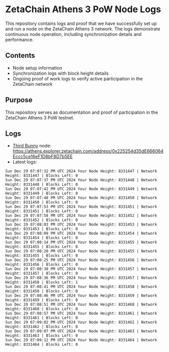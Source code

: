 # ZetaChain Athens 3 PoW Node Logs
This repository contains logs and proof that we have successfully set up and run a node on the ZetaChain Athens 3 network. The logs demonstrate continuous node operation, including synchronization details and performance.

## Contents
- Node setup information
- Synchronization logs with block height details
- Ongoing proof of work logs to verify active participation in the ZetaChain network

## Purpose
This repository serves as documentation and proof of participation in the ZetaChain Athens 3 PoW testnet.

## Logs

- [Third Bunny](https://thirdbunny.xyz/) node: https://athens.explorer.zetachain.com/address/0x225254d35dE666064Eccc5ce16eF1D8bF8D7b5EE
- Latest logs:
```
Sun Dec 29 07:07:32 PM UTC 2024 Your Node Height: 8331447 | Network Height: 8331447 | Blocks Left: 0
Sun Dec 29 07:07:37 PM UTC 2024 Your Node Height: 8331448 | Network Height: 8331448 | Blocks Left: 0
Sun Dec 29 07:07:42 PM UTC 2024 Your Node Height: 8331449 | Network Height: 8331449 | Blocks Left: 0
Sun Dec 29 07:07:48 PM UTC 2024 Your Node Height: 8331450 | Network Height: 8331450 | Blocks Left: 0
Sun Dec 29 07:07:53 PM UTC 2024 Your Node Height: 8331451 | Network Height: 8331451 | Blocks Left: 0
Sun Dec 29 07:07:58 PM UTC 2024 Your Node Height: 8331452 | Network Height: 8331452 | Blocks Left: 0
Sun Dec 29 07:08:03 PM UTC 2024 Your Node Height: 8331453 | Network Height: 8331453 | Blocks Left: 0
Sun Dec 29 07:08:09 PM UTC 2024 Your Node Height: 8331454 | Network Height: 8331454 | Blocks Left: 0
Sun Dec 29 07:08:14 PM UTC 2024 Your Node Height: 8331455 | Network Height: 8331455 | Blocks Left: 0
Sun Dec 29 07:08:20 PM UTC 2024 Your Node Height: 8331455 | Network Height: 8331455 | Blocks Left: 0
Sun Dec 29 07:08:25 PM UTC 2024 Your Node Height: 8331456 | Network Height: 8331456 | Blocks Left: 0
Sun Dec 29 07:08:30 PM UTC 2024 Your Node Height: 8331457 | Network Height: 8331457 | Blocks Left: 0
Sun Dec 29 07:08:36 PM UTC 2024 Your Node Height: 8331457 | Network Height: 8331458 | Blocks Left: 1
Sun Dec 29 07:08:41 PM UTC 2024 Your Node Height: 8331458 | Network Height: 8331458 | Blocks Left: 0
Sun Dec 29 07:08:46 PM UTC 2024 Your Node Height: 8331459 | Network Height: 8331459 | Blocks Left: 0
Sun Dec 29 07:08:51 PM UTC 2024 Your Node Height: 8331460 | Network Height: 8331460 | Blocks Left: 0
Sun Dec 29 07:08:57 PM UTC 2024 Your Node Height: 8331461 | Network Height: 8331461 | Blocks Left: 0
Sun Dec 29 07:09:02 PM UTC 2024 Your Node Height: 8331462 | Network Height: 8331462 | Blocks Left: 0
Sun Dec 29 07:09:07 PM UTC 2024 Your Node Height: 8331463 | Network Height: 8331463 | Blocks Left: 0
Sun Dec 29 07:09:12 PM UTC 2024 Your Node Height: 8331464 | Network Height: 8331464 | Blocks Left: 0
```
